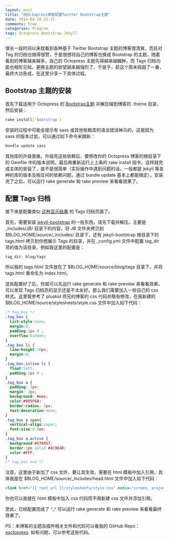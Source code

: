 ```yaml
---
layout: post
title: "给Octopress博客配置Twitter Bootstrap主题"
date: 2014-04-28 22:37
comments: true
categories: Program
tags: Octopress Bootstrap Jekyll
---
```


很长一段时间以来就看到各种基于 Twitter Bootstrap 主题的博客很清爽，而且对 Tag 的归档也做得很赞，于是很想将自己的博客也换成 Bootstrap 的主题，随着看到的博客越来越多，自己的 Octopress 主题先得越来越臃肿，而 Tags 归档功能也相形见绌，更换主题的欲望越来越强烈了。于是乎，趁这个周末捣鼓了一番，最终大功告成，在这里分享一下具体过程。

## Bootstrap 主题的安装
首先下载适用于 Octopress 的 [Bootstrap主题](https://github.com/bkutil/bootstrap-theme) 并解压缩到博客的 .theme 目录，然后安装：

``` sh
rake install['bootstrap']
```

安装的过程中可能会提示有 sass 或其他依赖库的语法错误神马的，这是因为 sass 的版本过低，可以通过如下命令来跟新：

``` sh
bundle update sass
```

<!-- more -->

其他库的升级类推。升级完这些依赖后，要修改你的 Octopress 博客的根目录下的 Gemfile 中的版本说明。最后再重新运行上上条的 rake install 指令。这样就完成主体的安装了，是不是很简单（实际操作中遇到问题的话，一般都是 jekyll 等各种的库的版本及相互间的依赖问题，通过 bundle update 基本上都能搞定）。安装完了之后，可以运行 rake generate 和 rake preview 来看看效果了。

## 配置 Tags 归档
接下来是配置类似 [这种显示结果](http://ibillxia.github.io/blog/tags/) 的 Tags 归档页面了。

首先，需要安装 [jekyll-bootstrap](https://github.com/plusjade/jekyll-bootstrap) 的一些东西，请先下载并解压。主要是 _includes/JB/ 目录下的内容，将 JB 文件夹拷贝到 $BLOG_HOME/source/_includes/ 目录下，还有 jekyll-bootstrap 根目录下的 tags.html 拷贝到你想展示 Tags 的目录，并在 _config.yml 文件中配置 tag_dir 项的值为该目录，例如我这里的配置是：

```
tag_dir: blog/tags
```

所以我的 tags.html 文件放在了 $BLOG_HOME/source/blog/tags 目录下，并将 tags.html 重命名为 index.html。

这些配置好了后，你就可以先运行 rake generate 和 rake preview 来看看效果。可以发现 Tags 归档页的显示还是不太友好。那么我们需要加入一些自己的 css 样式。这里我参考了 pluskid 师兄的博客的 css 代码并略有修改，在我新建的 $BLOG_HOME/source/stylesheets/style.css 文件中加入如下代码：

``` css
/* tag_box */
.tag_box {
  list-style:none;
  margin:0;
  padding:2px 0 ;
  overflow:hidden;
}
.tag_box li {
  line-height:20px;
  margin:0;
}
.tag_box.inline li {
  float:left;
  padding:2px 0 ;
}
.tag_box a {
  padding: 2px;
  margin: 2px;
  background: #eee;
  color:#005F6B;
  border-radius: 3px;
  text-decoration:none;
}
.tag_box a span{
  vertical-align:super;
  font-size:0.8em;
}
.tag_box a.active {
  background:#57A957;
  border:1px solid #4C964D;
  color:#FFF;
}
/* tag_box end */
```

注意，这里由于新加了 css 文件，要让其生效，需要在 html 模板中加入引用，具体我是在 $BLOG_HOME/source/_includes/head.html 文件中加入如下代码：

``` html
<link href="{{ root_url }}/stylesheets/style.css" media="screen, projection" rel="stylesheet" type="text/css">
```

你也可以直接在 html 模板中加入 css 代码而不用新建 css 文件并添加引用。

至此，已经配置完成了 ^_^ 可以运行 rake generate 和 rake preview 来看看最终效果了。

PS：本博客的主题及插件相关文件和代码可以看我的 GitHub Repo：[xoctopress](https://github.com/ibillxia/xoctopress/tree/master). 如有问题，可以参考这些代码。